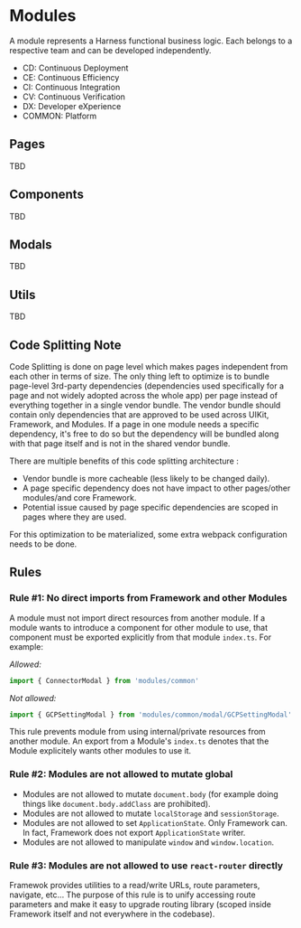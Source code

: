 # Modules

A module represents a Harness functional business logic. Each belongs to a respective team and can be developed independently.

- CD: Continuous Deployment
- CE: Continuous Efficiency
- CI: Continuous Integration
- CV: Continuous Verification
- DX: Developer eXperience
- COMMON: Platform

## Pages

TBD

## Components

TBD

## Modals

TBD

## Utils

TBD

## Code Splitting Note

Code Splitting is done on page level which makes pages independent from each other in terms of size. The only thing left to optimize is to bundle page-level 3rd-party dependencies (dependencies used specifically for a page and not widely adopted across the whole app) per page instead of everything together in a single vendor bundle. The vendor bundle should contain only dependencies that are approved to be used across UIKit, Framework, and Modules. If a page in one module needs a specific dependency, it's free to do so but the dependency will be bundled along with that page itself and is not in the shared vendor bundle.

There are multiple benefits of this code splitting architecture :

- Vendor bundle is more cacheable (less likely to be changed daily).
- A page specific dependency does not have impact to other pages/other modules/and core Framework.
- Potential issue caused by page specific dependencies are scoped in pages where they are used.

For this optimization to be materialized, some extra webpack configuration needs to be done.

## Rules

### Rule #1: No direct imports from Framework and other Modules

A module must not import direct resources from another module. If a module wants to introduce a component for other module to use, that component must be exported explicitly from that module `index.ts`. For example:

_Allowed:_

```js
import { ConnectorModal } from 'modules/common'
```

_Not allowed:_

```js
import { GCPSettingModal } from 'modules/common/modal/GCPSettingModal'
```

This rule prevents module from using internal/private resources from another module. An export from a Module's `index.ts` denotes that the Module explicitely wants other modules to use it.

### Rule #2: Modules are not allowed to mutate global

- Modules are not allowed to mutate `document.body` (for example doing things like `document.body.addClass` are prohibited).
- Modules are not allowed to mutate `localStorage` and `sessionStorage`.
- Modules are not allowed to set `ApplicationState`. Only Framework can. In fact, Framework does not export `ApplicationState` writer.
- Modules are not allowed to manipulate `window` and `window.location`.

### Rule #3: Modules are not allowed to use `react-router` directly

Framewok provides utilities to a read/write URLs, route parameters, navigate, etc... The purpose of this rule is to unify accessing route parameters and make it easy to upgrade routing library (scoped inside Framework itself and not everywhere in the codebase).
